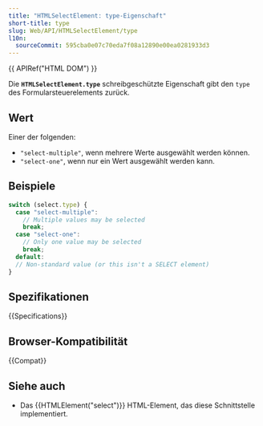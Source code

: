 ```yaml
---
title: "HTMLSelectElement: type-Eigenschaft"
short-title: type
slug: Web/API/HTMLSelectElement/type
l10n:
  sourceCommit: 595cba0e07c70eda7f08a12890e00ea0281933d3
---
```


{{ APIRef("HTML DOM") }}

Die **`HTMLSelectElement.type`** schreibgeschützte Eigenschaft gibt den `type` des Formularsteuerelements zurück.

## Wert

Einer der folgenden:

- `"select-multiple"`, wenn mehrere Werte ausgewählt werden können.
- `"select-one"`, wenn nur ein Wert ausgewählt werden kann.

## Beispiele

```js
switch (select.type) {
  case "select-multiple":
    // Multiple values may be selected
    break;
  case "select-one":
    // Only one value may be selected
    break;
  default:
  // Non-standard value (or this isn't a SELECT element)
}
```

## Spezifikationen

{{Specifications}}

## Browser-Kompatibilität

{{Compat}}

## Siehe auch

- Das {{HTMLElement("select")}} HTML-Element, das diese Schnittstelle implementiert.
